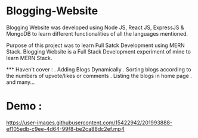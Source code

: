 # Blogging-Website
Blogging Website was developed using Node JS, React JS, ExpressJS &amp; MongoDB to learn different functionalities of all the languages mentioned.

Purpose of this project was to learn Full Satck Development using MERN Stack. Blogging Website is a Full Stack Development experiment of mine to learn MERN Stack.

*** Haven't cover :
. Adding Blogs Dynamically
. Sorting blogs according to the numbers of upvote/likes or comments
. Listing the blogs in home page
. and many...

# Demo :



https://user-images.githubusercontent.com/15422942/201993888-ef105edb-c9ee-4d64-99f8-be2ca88dc2ef.mp4

